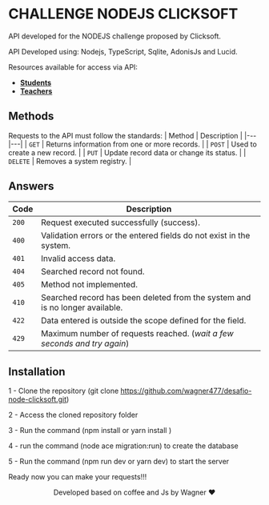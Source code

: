 # CHALLENGE NODEJS CLICKSOFT

API developed for the NODEJS challenge proposed by Clicksoft.

API Developed using: Nodejs, TypeScript, Sqlite, AdonisJs and Lucid.

Resources available for access via API:
* [**Students**](#reference/api/students)
* [**Teachers**](#reference/api/teachers)


## Methods
Requests to the API must follow the standards:
| Method | Description |
|---|---|
| `GET` | Returns information from one or more records. |
| `POST` | Used to create a new record. |
| `PUT` | Update record data or change its status. |
| `DELETE` | Removes a system registry. |

## Answers
| Code | Description |
|---|---|
| `200` | Request executed successfully (success).|
| `400` | Validation errors or the entered fields do not exist in the system.|
| `401` | Invalid access data.|
| `404` | Searched record not found.|
| `405` | Method not implemented.|
| `410` | Searched record has been deleted from the system and is no longer available.|
| `422` | Data entered is outside the scope defined for the field.|
| `429` | Maximum number of requests reached. (*wait a few seconds and try again*)|

## Installation

1 - Clone the repository (git clone https://github.com/wagner477/desafio-node-clicksoft.git)

2 - Access the cloned repository folder

3 - Run the command (npm install or yarn install )

4 - run the command (node ​​ace migration:run) to create the database

5 - Run the command (npm run dev or yarn dev) to start the server

Ready now you can make your requests!!!

<center> Developed based on coffee and Js by Wagner ❤ </center>